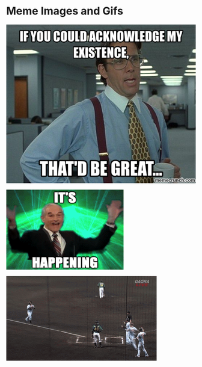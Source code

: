 # Meme Images and Gifs

![](acknowledge_my_existence.png)

![](its_happening.gif)

![](strong_high_five.gif)

